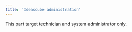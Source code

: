```yaml
---
title: 'Ideascube administration'
---
```


This part target technician and system administrator only. 